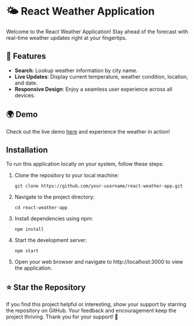 # 🌤️ React Weather Application

Welcome to the React Weather Application! Stay ahead of the forecast with real-time weather updates right at your fingertips.

## 🚀 Features

- **Search**: Lookup weather information by city name.
- **Live Updates**: Display current temperature, weather condition, location, and date.
- **Responsive Design**: Enjoy a seamless user experience across all devices.

## 🌍 Demo

Check out the live demo [here](https://weather-main-six.vercel.app/) and experience the weather in action!

## Installation

To run this application locally on your system, follow these steps:

1. Clone the repository to your local machine:
   ```
   git clone https://github.com/your-username/react-weather-app.git
   ```

2. Navigate to the project directory:
   ```
   cd react-weather-app
   ```

3. Install dependencies using npm:
   ```
   npm install
   ```

4. Start the development server:
   ```
   npm start
   ```

5. Open your web browser and navigate to http://localhost:3000 to view the application.

## ⭐ Star the Repository
If you find this project helpful or interesting, show your support by starring the repository on GitHub. Your feedback and encouragement keep the project thriving. Thank you for your support! 🌟



